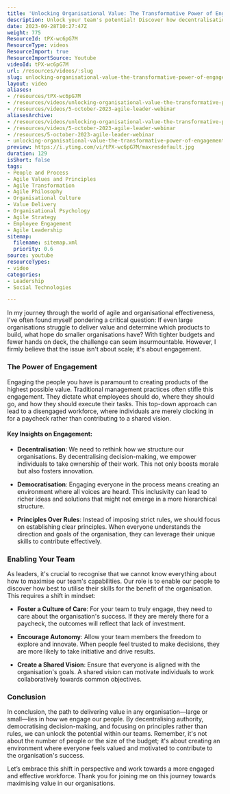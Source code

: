 ```yaml
---
title: 'Unlocking Organisational Value: The Transformative Power of Engagement in Agile Teams'
description: Unlock your team's potential! Discover how decentralisation and engagement can transform your organisation, driving innovation and value creation.
date: 2023-09-28T10:27:47Z
weight: 775
ResourceId: tPX-wc6pG7M
ResourceType: videos
ResourceImport: true
ResourceImportSource: Youtube
videoId: tPX-wc6pG7M
url: /resources/videos/:slug
slug: unlocking-organisational-value-the-transformative-power-of-engagement-in-agile-teams
layout: video
aliases:
- /resources/tPX-wc6pG7M
- /resources/videos/unlocking-organisational-value-the-transformative-power-of-engagement-in-agile-teams
- /resources/videos/5-october-2023-agile-leader-webinar
aliasesArchive:
- /resources/videos/unlocking-organisational-value-the-transformative-power-of-engagement-in-agile-teams
- /resources/videos/5-october-2023-agile-leader-webinar
- /resources/5-october-2023-agile-leader-webinar
- unlocking-organisational-value-the-transformative-power-of-engagement-in-agile-teams
preview: https://i.ytimg.com/vi/tPX-wc6pG7M/maxresdefault.jpg
duration: 129
isShort: false
tags:
- People and Process
- Agile Values and Principles
- Agile Transformation
- Agile Philosophy
- Organisational Culture
- Value Delivery
- Organisational Psychology
- Agile Strategy
- Employee Engagement
- Agile Leadership
sitemap:
  filename: sitemap.xml
  priority: 0.6
source: youtube
resourceTypes:
- video
categories:
- Leadership
- Social Technologies

---
```

In my journey through the world of agile and organisational effectiveness, I've often found myself pondering a critical question: If even large organisations struggle to deliver value and determine which products to build, what hope do smaller organisations have? With tighter budgets and fewer hands on deck, the challenge can seem insurmountable. However, I firmly believe that the issue isn't about scale; it's about engagement.

### The Power of Engagement

Engaging the people you have is paramount to creating products of the highest possible value. Traditional management practices often stifle this engagement. They dictate what employees should do, where they should go, and how they should execute their tasks. This top-down approach can lead to a disengaged workforce, where individuals are merely clocking in for a paycheck rather than contributing to a shared vision.

#### Key Insights on Engagement:

- **Decentralisation**: We need to rethink how we structure our organisations. By decentralising decision-making, we empower individuals to take ownership of their work. This not only boosts morale but also fosters innovation.
  
- **Democratisation**: Engaging everyone in the process means creating an environment where all voices are heard. This inclusivity can lead to richer ideas and solutions that might not emerge in a more hierarchical structure.

- **Principles Over Rules**: Instead of imposing strict rules, we should focus on establishing clear principles. When everyone understands the direction and goals of the organisation, they can leverage their unique skills to contribute effectively.

### Enabling Your Team

As leaders, it's crucial to recognise that we cannot know everything about how to maximise our team's capabilities. Our role is to enable our people to discover how best to utilise their skills for the benefit of the organisation. This requires a shift in mindset:

- **Foster a Culture of Care**: For your team to truly engage, they need to care about the organisation's success. If they are merely there for a paycheck, the outcomes will reflect that lack of investment.

- **Encourage Autonomy**: Allow your team members the freedom to explore and innovate. When people feel trusted to make decisions, they are more likely to take initiative and drive results.

- **Create a Shared Vision**: Ensure that everyone is aligned with the organisation's goals. A shared vision can motivate individuals to work collaboratively towards common objectives.

### Conclusion

In conclusion, the path to delivering value in any organisation—large or small—lies in how we engage our people. By decentralising authority, democratising decision-making, and focusing on principles rather than rules, we can unlock the potential within our teams. Remember, it's not about the number of people or the size of the budget; it's about creating an environment where everyone feels valued and motivated to contribute to the organisation's success. 

Let’s embrace this shift in perspective and work towards a more engaged and effective workforce. Thank you for joining me on this journey towards maximising value in our organisations.
